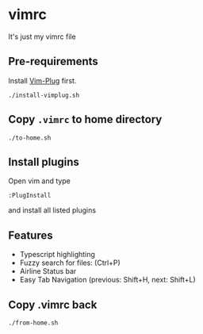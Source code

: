# vimrc
It's just my vimrc file

## Pre-requirements
Install [Vim-Plug](https://github.com/junegunn/vim-plug) first.

```
./install-vimplug.sh

```

## Copy `.vimrc` to home directory
```
./to-home.sh
```

## Install plugins
Open vim and type
```
:PlugInstall
```
and install all listed plugins

## Features
- Typescript highlighting
- Fuzzy search for files: (Ctrl+P)
- Airline Status bar
- Easy Tab Navigation (previous: Shift+H, next: Shift+L)

## Copy .vimrc back
```
./from-home.sh
```
 
